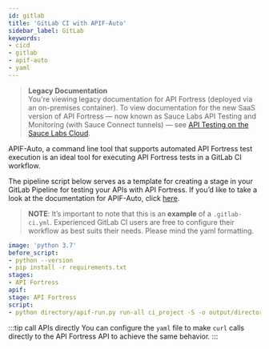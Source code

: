 ```yaml
---
id: gitlab
title: 'GitLab CI with APIF-Auto'
sidebar_label: GitLab
keywords:
- cicd
- gitlab
- apif-auto
- yaml
---
```


<head>
  <meta name="robots" content="noindex" />
</head>

> **Legacy Documentation**<br/>You're viewing legacy documentation for API Fortress (deployed via an on-premises container). To view documentation for the new SaaS version of API Fortress &#8212; now known as Sauce Labs API Testing and Monitoring (with Sauce Connect tunnels) &#8212; see [API Testing on the Sauce Labs Cloud](/api-testing/).

APIF-Auto, a command line tool that supports automated API Fortress test execution is an ideal tool for executing API Fortress tests in a GitLab CI workflow.

The pipeline script below serves as a template for creating a stage in your GitLab Pipeline for testing your APIs with API Fortress. If you’d like to take a look at the documentation for APIF-Auto, click [here](/api-testing/on-prem/ci/apif-auto).

> **NOTE**: It’s important to note that this is an **example** of a `.gitlab-ci.yml`. Experienced GitLab CI users are free to configure their workflow as best suits their needs. Please mind the yaml formatting.

```yaml
image: 'python 3.7'
before_script:
- python --version
- pip install -r requirements.txt
stages:
- API Fortress
apif:
stage: API Fortress
script:
- python directory/apif-run.py run-all ci_project -S -o output/directory
```

:::tip call APIs directly
You can configure the `yaml` file to make `curl` calls directly to the API Fortress API to achieve the same behavior.
:::
